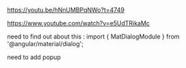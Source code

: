 https://youtu.be/hNnUMBPqNWo?t=4749

https://www.youtube.com/watch?v=e5UdTRikaMc



need to find out about this : 
import { MatDialogModule } from '@angular/material/dialog';


need to add popup 



